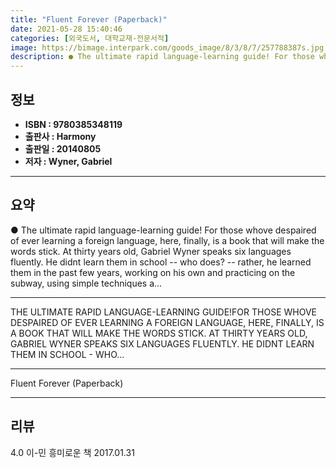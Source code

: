 ```yaml
---
title: "Fluent Forever (Paperback)"
date: 2021-05-28 15:40:46
categories: [외국도서, 대학교재-전문서적]
image: https://bimage.interpark.com/goods_image/8/3/8/7/257788387s.jpg
description: ● The ultimate rapid language-learning guide! For those whove despaired of ever learning a foreign language, here, finally, is a book that will make the words
---
```


## **정보**

- **ISBN : 9780385348119**
- **출판사 : Harmony**
- **출판일 : 20140805**
- **저자 : Wyner, Gabriel**

------



## **요약**

●  The ultimate rapid language-learning guide! For those whove despaired of ever learning a foreign language, here, finally, is a book that will make the words stick. At thirty years old, Gabriel Wyner speaks six languages fluently.  He didnt learn them in school -- who does? -- rather, he learned them in the past few years, working on his own and practicing on the subway, using simple techniques a...

------

THE ULTIMATE RAPID LANGUAGE-LEARNING GUIDE!FOR THOSE WHOVE DESPAIRED OF EVER LEARNING A FOREIGN LANGUAGE, HERE, FINALLY, IS A BOOK THAT WILL MAKE THE WORDS STICK. AT THIRTY YEARS OLD, GABRIEL WYNER SPEAKS SIX LANGUAGES FLUENTLY.  HE DIDNT LEARN THEM IN SCHOOL - WHO... 

------


Fluent Forever (Paperback) 

------


## **리뷰** 

4.0 이-민 흥미로운 책 2017.01.31 <br/>